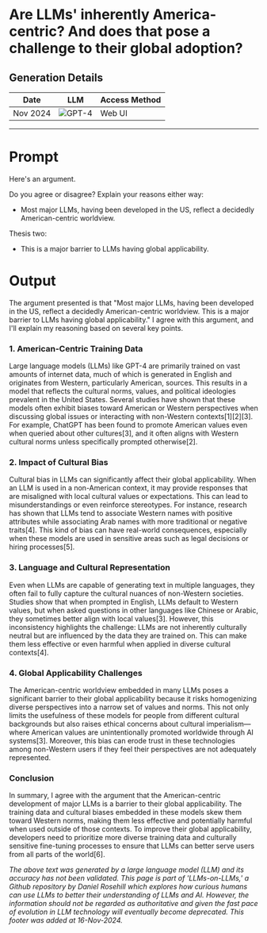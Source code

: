 # Are LLMs' inherently America-centric? And does that pose a challenge to their global adoption?

## Generation Details

| Date       | LLM        | Access Method |
|------------|------------|---------------|
| Nov 2024 | ![GPT-4](https://img.shields.io/badge/GPT--4-412991?style=for-the-badge&logo=openai&logoColor=white) |  Web UI |

---

# Prompt

Here's an argument. 

Do you agree or disagree? Explain your reasons either way:

- Most major LLMs, having been developed in the US, reflect a decidedly American-centric worldview. 
  
Thesis two:

- This is a major barrier to LLMs having global applicability.

# Output

The argument presented is that "Most major LLMs, having been developed in the US, reflect a decidedly American-centric worldview. This is a major barrier to LLMs having global applicability." I agree with this argument, and I'll explain my reasoning based on several key points.

### 1. American-Centric Training Data

Large language models (LLMs) like GPT-4 are primarily trained on vast amounts of internet data, much of which is generated in English and originates from Western, particularly American, sources. This results in a model that reflects the cultural norms, values, and political ideologies prevalent in the United States. Several studies have shown that these models often exhibit biases toward American or Western perspectives when discussing global issues or interacting with non-Western contexts\[1]\[2]\[3]. For example, ChatGPT has been found to promote American values even when queried about other cultures\[3], and it often aligns with Western cultural norms unless specifically prompted otherwise\[2].

### 2. Impact of Cultural Bias

Cultural bias in LLMs can significantly affect their global applicability. When an LLM is used in a non-American context, it may provide responses that are misaligned with local cultural values or expectations. This can lead to misunderstandings or even reinforce stereotypes. For instance, research has shown that LLMs tend to associate Western names with positive attributes while associating Arab names with more traditional or negative traits\[4]. This kind of bias can have real-world consequences, especially when these models are used in sensitive areas such as legal decisions or hiring processes\[5].

### 3. Language and Cultural Representation

Even when LLMs are capable of generating text in multiple languages, they often fail to fully capture the cultural nuances of non-Western societies. Studies show that when prompted in English, LLMs default to Western values, but when asked questions in other languages like Chinese or Arabic, they sometimes better align with local values\[3]. However, this inconsistency highlights the challenge: LLMs are not inherently culturally neutral but are influenced by the data they are trained on. This can make them less effective or even harmful when applied in diverse cultural contexts\[4].

### 4. Global Applicability Challenges

The American-centric worldview embedded in many LLMs poses a significant barrier to their global applicability because it risks homogenizing diverse perspectives into a narrow set of values and norms. This not only limits the usefulness of these models for people from different cultural backgrounds but also raises ethical concerns about cultural imperialism—where American values are unintentionally promoted worldwide through AI systems\[3]. Moreover, this bias can erode trust in these technologies among non-Western users if they feel their perspectives are not adequately represented.

### Conclusion

In summary, I agree with the argument that the American-centric development of major LLMs is a barrier to their global applicability. The training data and cultural biases embedded in these models skew them toward Western norms, making them less effective and potentially harmful when used outside of those contexts. To improve their global applicability, developers need to prioritize more diverse training data and culturally sensitive fine-tuning processes to ensure that LLMs can better serve users from all parts of the world\[6].


*The above text was generated by a large language model (LLM) and its accuracy has not been validated. This page is part of 'LLMs-on-LLMs,' a Github repository by Daniel Rosehill which explores how curious humans can use LLMs to better their understanding of LLMs and AI. However, the information should not be regarded as authoritative and given the fast pace of evolution in LLM technology will eventually become deprecated. This footer was added at 16-Nov-2024.*
